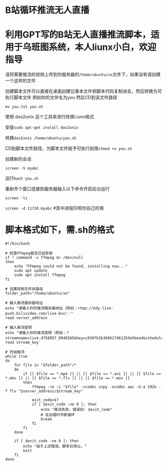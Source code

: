 # B站循环推流无人直播


# 利用GPT写的B站无人直播推流脚本，适用于乌班图系统，本人liunx小白，欢迎指导


请将需要推流的视频上传到你服务器的```/home/ubuntu/so```文件下，如果没有请创建一个这样的文件


创建脚本文件可以直接在桌面创建记事本文件把脚本代码复制进去，然后转换为可执行脚本文件
例如你的文件名为you 然后CD到该文件路径

```mv you.txt you.sh```

使用 dos2unix 这个工具来进行转换Liunx格式


安装```sudo apt-get install dos2unix```

转换```dos2unix /home/ubuntu/you.sh```


CD到脚本文件路径，为脚本文件赋予可执行权限```chmod +x you.sh```


创建新的会话


``` screen -S myabc ```

运行```bash you.sh``` 

重新开个窗口连接到服务器输入以下命令开启后台运行

``` screen -ls ``` 

```screen -d 11728.myabc```     #其中进程ID照你自己的填



# 脚本格式如下，需.sh的格式


```
#!/bin/bash

# 检查FFmpeg是否已经安装
if ! command -v ffmpeg &> /dev/null
then
    echo "FFmpeg could not be found, installing now..."
    sudo apt update
    sudo apt install ffmpeg
fi

# 设置视频文件夹路径
folder_path="/home/ubuntu/so"

# 输入推流服务器地址
echo "请输入你的推流服务器地址（例如：rtmp://bdy.live-push.bilivideo.com/live-bvc）："
read server_address

# 输入串流密钥
echo "请输入你的串流密钥（例如：?streamname=live_4758957_8940165&key=c836fb1b3b861746125de5bea4&schedule=rtmp&pflag=1）："
read stream_key

# 开始推流
while true
do
    for file in "$folder_path"/*
    do
        if [[ $file == *.mp4 ]] || [[ $file == *.avi ]] || [[ $file == *.mkv ]] || [[ $file == *.flv ]] || [[ $file == *.mov ]]
        then
            ffmpeg -re -i "$file" -vcodec copy -acodec aac -b:a 192k -f flv "$server_address/$stream_key"
            
            exit_code=$?
            if [ $exit_code -ne 0 ]; then
                echo "推流失败，错误码: $exit_code"
                # 在出错时中断循环
                break
            fi
        fi
    done
    
    if [ $exit_code -ne 0 ]; then
        echo "由于上述错误，脚本已停止。"
        exit
    fi
done
```
